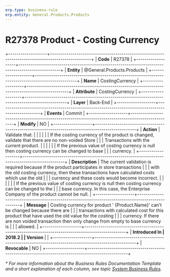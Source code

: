 ```yaml
---
erp.type: business-rule
erp.entity: General.Products.Products
---
```


# R27378 Product - Costing Currency
+-------------------+--------------------------------------------------------------------------------------------------+
| **Code**          | R27378                                                                                           |
+-------------------+--------------------------------------------------------------------------------------------------+
| **Entity**        | @General.Products.Products                                                                       |
+-------------------+--------------------------------------------------------------------------------------------------+
| **Name**          | CostingCurrency                                                                                  |
+-------------------+--------------------------------------------------------------------------------------------------+
| **Attribute**     | CostingCurrency                                                                                  |
+-------------------+--------------------------------------------------------------------------------------------------+
| **Layer**         | Back-End                                                                                         |
+-------------------+--------------------------------------------------------------------------------------------------+
| **Events**        | Commit                                                                                           |
+-------------------+--------------------------------------------------------------------------------------------------+
| **Modify**        | NO                                                                                               |
+-------------------+--------------------------------------------------------------------------------------------------+
| **Action**        | Validate that:                                                                                   |
|                   |                                                                                                  |
|                   | If the costing currency of the product is changed, validate that there are no non-voided Store   |
|                   | Transactions with the current product.                                                           |
|                   |                                                                                                  |
|                   | If the previous value of costing currency is null then costing currency can be changed to base   |
|                   | currency.                                                                                        |
+-------------------+--------------------------------------------------------------------------------------------------+
| **Description**   | The current validation is required because if the product participates in store transactions     |
|                   | with the old costing currency, then these transactions have calculated costs which use the old   |
|                   | currency and these costs would become incorrect.                                                 |
|                   |                                                                                                  |
|                   | If the previous value of costing currency is null then costing currency can be changed to the    |
|                   | base currency. In this case, the Enterprise Company of the product cannot be null.               |
+-------------------+--------------------------------------------------------------------------------------------------+
| **Message**       | Costing currency for product \' {Product.Name}\' can\'t be changed because there are             |
|                   | transactions with calculated cost for this product that have used the old value for the costing  |
|                   | currency. If there are non voided transaction then only change from empty to base currency is    |
|                   | allowed.                                                                                         |
+-------------------+--------------------------------------------------------------------------------------------------+
| **Introduced In   | 2018.2                                                                                           |
| Version**         |                                                                                                  |
+-------------------+--------------------------------------------------------------------------------------------------+
| **Revocable**     | NO                                                                                               |
+-------------------+--------------------------------------------------------------------------------------------------+

*\* For more information about the Business Rules Documentation Template and a short explanation of each column, see
topic [System Business Rules](../templates/template-description-system-business-rules.md).*
